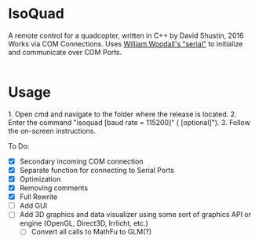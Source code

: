 # IsoQuad
A remote control for a quadcopter, written in C++ by David Shustin, 2016
<br>
Works via COM Connections.  Uses <a href="https://github.com/wjwwood/serial">William Woodall's "serial"</a> to initialize and communicate over COM Ports.
<br><br>
<h1>Usage</h1>
1. Open cmd and navigate to the folder where the release is located.
2. Enter the command "isoquad <Primary COM Port> [baud rate = 115200]" (<required> [optional]").
3. Follow the on-screen instructions.

To Do:
- [x] Secondary incoming COM connection
- [x] Separate function for connecting to Serial Ports
- [x] Optimization
- [x] Removing comments
- [x] Full Rewrite
- [ ] Add GUI
- [ ] Add 3D graphics and data visualizer using some sort of graphics API or engine (OpenGL, Direct3D, Irrlicht, etc.)
    - [ ] Convert all calls to MathFu to GLM(?)
